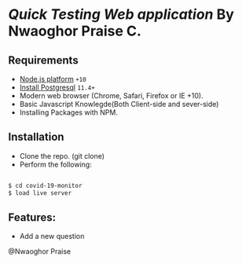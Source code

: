 # _Quick Testing Web application_ By Nwaoghor Praise C.

## Requirements

- [Node.js platform](https://nodejs.org/en/) `+10`
- [ Install Postgresql](https://postgres.com)
  `11.4+`
- Modern web browser (Chrome, Safari, Firefox or IE +10).
- Basic Javascript Knowlegde(Both Client-side and sever-side)
- Installing Packages with NPM.

## Installation

- Clone the repo. (git clone)
- Perform the following:

```bash

$ cd covid-19-monitor
$ load live server
```

## Features:

- Add a new question

@Nwaoghor Praise
